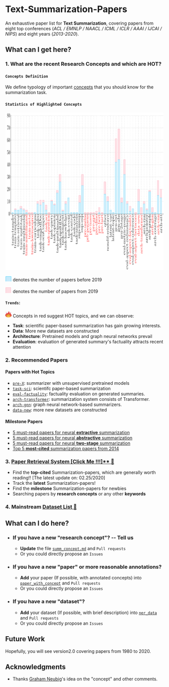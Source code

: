 # Text-Summarization-Papers



An exhaustive paper list for **Text Summarization**,
covering papers from eight top conferences (*ACL / EMNLP / NAACL / ICML / ICLR / AAAI / IJCAI / NIPS*)  and eight years (*2013-2020*).  




## What can I get here?



### 1. What are the recent Research Concepts and which are HOT?

#### `Concepts Definition`
We define typology of important [concepts](https://github.com/neulab/Text-Summarization-Papers/blob/master/summ_concept.md) that you should know for the summarization task.



#### `Statistics of Highlighted Concepts`
<img src="fig/stat_summ-1.png" alt="Summary" height="500" width="1200">


<img src="fig/blue.png" alt="before 2019" height="20" width="20"> denotes the number of papers before 2019
<br>


<img src="fig/red.png" alt="from 2019" height="20" width="20"> denotes the number of papers from 2019
<br>


#### `Trends`:
<img src="fig/fire.png" alt="HOT" height="20" width="20"> Concepts in red suggest HOT topics, and we can observe:


* **Task**: scientific paper-based summarization has gain growing interests.
* **Data**: More new datasets are constructed
* **Architecture**: Pretrained models and graph neural networks prevail
* **Evaluation**: evaluation of generated summary's factuality attracts recent attention




### 2. Recommended Papers

#### Papers with Hot Topics
* [`pre-X`](XX): summarizer with unsupervised pretrained models
* [`task-sci`](): scientifc paper-based summarization
* [`eval-factuality`](): factuality evaluation on generated summaries.
* [`arch-transformer`](): summarization system consists of Transformer.
* [`arch-gnn`](): graph neural network-based summarizers. 
* [`data-new`](): more new datasets are constructed



#### Milestone Papers
* [5 must-read papers for neural **extractive** summarization]()
* [5 must-read papers for neural **abstractive** summarization]()
* [5 must-read papers for neural **two-stage** summarization]()
* [Top 5 **most-cited** summarization papers from 2014]()


### 3. [Paper Retrieval System [Click Me !!!]** &#x1F53D;](http://pfliu.com/pl-summarization/summ_paper.html)
* Find the **top-cited** Summarization-papers, which are generally worth reading!! [The latest update on: 02.25/2020]
* Track the **latest** Summarization-papers!
* Find the **milestone** Summarization-papers for newbies
* Searching papers by **research concepts** or any other **keywords**




### 4. Mainstream [Dataset List &#x1F53D;](http://pfliu.com/pl-summarization/summ_data.html)






## What can I do here?
* ### If you have a new "research concept"?  -- Tell us
	* **Update** the file [`summ_concept.md`](https://github.com/neulab/Text-Summarization-Papers/blob/master/summ_concept.md) and `Pull requests`
	* Or you could directly propose an `Issues`


* ### If you have a new "paper" or more reasonable annotations?
	* **Add** your paper (If possible, with annotated concepts) into [`paper_with_concept`](https://github.com/neulab/Text-Summarization-Papers/blob/master/summ_concept.md) and `Pull requests`
	* Or you could directly propose an `Issues`


* ### If you have a new "dataset"?
	* **Add** your dataset (If possible, with brief description) into [`ner_data`](https://github.com/neulab/Text-Summarization-Papers/blob/master/summ_concept.md) and `Pull requests`
	* Or you could directly propose an `Issues`



## Future Work
Hopefully, you will see version2.0 covering papers from 1980 to 2020. 



## Acknowledgments
* Thanks [Graham Neubig](http://www.phontron.com/)'s idea on the "concept" and other comments.
